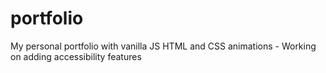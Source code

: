 # portfolio
My personal portfolio with vanilla JS HTML and CSS animations - Working on adding accessibility features
